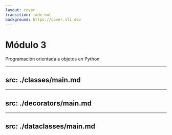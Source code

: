 ```yaml
---
layout: cover
transition: fade-out
background: https://cover.sli.dev
---
```


# Módulo 3
Programación orientada a objetos en Python

---
src: ./classes/main.md
---

---
src: ./decorators/main.md
---

---
src: ./dataclasses/main.md
---